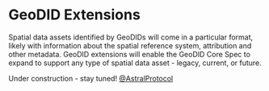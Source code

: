 # GeoDID Extensions

Spatial data assets identified by GeoDIDs will come in a particular format, likely with information about the spatial reference system, attribution and other metadata. GeoDID extensions will enable the GeoDID Core Spec to expand to support any type of spatial data asset - legacy, current, or future. 

Under construction - stay tuned! [@AstralProtocol](https://twitter.com/AstralProtocol)

